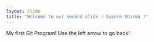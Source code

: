 ```yaml
---
layout: slide
title: "Welcome to our second slide : Supern Sharma !"
---
```

My first Git Program!
Use the left arrow to go back!
